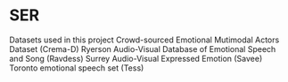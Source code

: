 # SER

Datasets used in this project
Crowd-sourced Emotional Mutimodal Actors Dataset (Crema-D)
Ryerson Audio-Visual Database of Emotional Speech and Song (Ravdess)
Surrey Audio-Visual Expressed Emotion (Savee)
Toronto emotional speech set (Tess)
